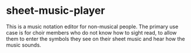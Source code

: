 sheet-music-player
============

This is a music notation editor for non-musical people.  The primary use case is for choir members who do not know how to sight read, to allow them to enter the symbols they see on their sheet music and hear how the music sounds.
